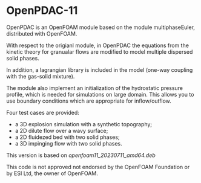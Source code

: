# OpenPDAC-11

OpenPDAC is an OpenFOAM module based on the module multiphaseEuler, distributed with OpenFOAM. 

With respect to the origianl module, in OpenPDAC the equations from the kinetic theory for granualar flows are modified to model multiple dispersed solid phases.

In addition, a lagrangian library is included in the model (one-way coupling with the gas-solid mixture). 

The module also implement an initialization of the hydrostatic pressure profile, which is needed for simulations on large domain. This allows you to use boundary conditions which are appropriate for inflow/outflow.

Four test cases are provided:

- a 3D explosion simulation with a synthetic topography;
- a 2D dilute flow over a wavy surface;
- a 2D fluidezed bed with two solid phases;
- a 3D impinging flow with two solid phases.

This version is based on *openfoam11_20230711_amd64.deb*

This code is not approved not endorsed by the OpenFOAM Foundation or by ESI Ltd, the owner of OpenFOAM.
